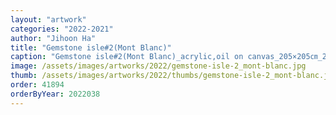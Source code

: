 ```yaml
---
layout: "artwork"
categories: "2022-2021"
author: "Jihoon Ha"
title: "Gemstone isle#2(Mont Blanc)"
caption: "Gemstone isle#2(Mont Blanc)_acrylic,oil on canvas_205×205㎝_2022"
image: /assets/images/artworks/2022/gemstone-isle-2_mont-blanc.jpg
thumb: /assets/images/artworks/2022/thumbs/gemstone-isle-2_mont-blanc.jpg
order: 41894
orderByYear: 2022038
---
```

